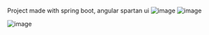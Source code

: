 Project made with spring boot, angular spartan ui
![image](https://github.com/user-attachments/assets/3d58560f-5b7b-40da-a63b-e6d893e8363e)
![image](https://github.com/user-attachments/assets/655a9a5c-196a-473c-9fbb-019cf0dbc443)

![image](https://github.com/user-attachments/assets/5a725e80-6b18-4375-ba68-71fd0b310cb4)


